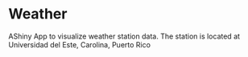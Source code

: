 # Weather

AShiny App to visualize weather station data.
The station is located at Universidad del Este, Carolina, Puerto Rico
